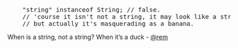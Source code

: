 <pre lang="javascript">
    "string" instanceof String; // false.
    // 'course it isn't not a string, it may look like a string
    // but actually it's masquerading as a banana.
</pre>

When is a string, not a string? When it’s a duck - [@rem](http://twitter.com/rem)
